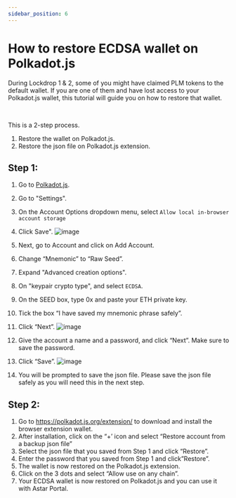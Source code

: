 ```yaml
---
sidebar_position: 6
---
```


# How to restore ECDSA wallet on Polkadot.js

During Lockdrop 1 & 2, some of you might have claimed PLM tokens to the default wallet. If you are one of them and have lost access to your Polkadot.js wallet, this tutorial will guide you on how to restore that wallet.

<br />

This is a 2-step process.
1. Restore the wallet on Polkadot.js.
2. Restore the json file on Polkadot.js extension.

## Step 1:
1. Go to [Polkadot.js](https://polkadot.js.org/apps/#/settings).
2. Go to "Settings".
3. On the Account Options dropdown menu, select `Allow local in-browser account storage`
4. Click Save".
![image](https://user-images.githubusercontent.com/37278708/214497161-f31e7685-f090-4e4c-806e-6a47bf18e48f.png)

6. Next, go to Account and click on Add Account.
7. Change “Mnemonic” to “Raw Seed”.
8. Expand "Advanced creation options".
9. On "keypair crypto type", and select `ECDSA`.
10. On the SEED box, type 0x and paste your ETH private key.
11. Tick the box “I have saved my mnemonic phrase safely”.
12. Click “Next”.
![image](https://user-images.githubusercontent.com/37278708/214499043-aacc13c5-8e31-4a91-8384-e943169011a6.png)

12. Give the account a name and a password, and click “Next”. Make sure to save the password.
13. Click “Save”.
![image](https://user-images.githubusercontent.com/37278708/214498123-dab270e0-9534-410f-8115-e254ac707041.png)

14. You will be prompted to save the json file. Please save the json file safely as you will need this in the next step.

## Step 2:
1. Go to https://polkadot.js.org/extension/ to download and install the browser extension wallet.
2. After installation, click on the “+’ icon and select “Restore account from a backup json file”
3. Select the json file that you saved from Step 1 and click “Restore”.
4. Enter the password that you saved from Step 1 and click”Restore”.
5. The wallet is now restored on the Polkadot.js extension.
6. Click on the 3 dots and select “Allow use on any chain”.
7. Your ECDSA wallet is now restored on Polkadot.js and you can use it with Astar Portal.

